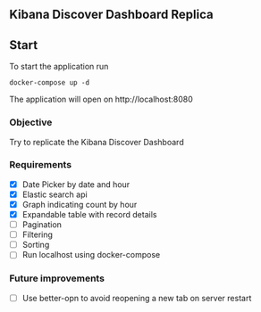 ## Kibana Discover Dashboard Replica

## Start

To start the application run

```
docker-compose up -d
```

The application will open on http://localhost:8080

### Objective

Try to replicate the Kibana Discover Dashboard

### Requirements

- [x] Date Picker by date and hour
- [x] Elastic search api
- [x] Graph indicating count by hour
- [x] Expandable table with record details
- [ ] Pagination
- [ ] Filtering
- [ ] Sorting
- [ ] Run localhost using docker-compose

### Future improvements

- [ ] Use better-opn to avoid reopening a new tab on server restart
